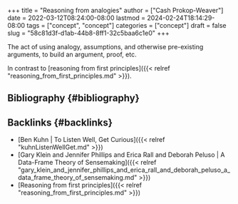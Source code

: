 +++
title = "Reasoning from analogies"
author = ["Cash Prokop-Weaver"]
date = 2022-03-12T08:24:00-08:00
lastmod = 2024-02-24T18:14:29-08:00
tags = ["concept", "concept"]
categories = ["concept"]
draft = false
slug = "58c81d3f-d1ab-44b8-8ff1-32c5baa6c1e0"
+++

The act of using analogy, assumptions, and otherwise pre-existing arguments, to build an argument, proof, etc.

In contrast to [reasoning from first principles]({{< relref "reasoning_from_first_principles.md" >}}).


## Bibliography {#bibliography}

<style>.csl-entry{text-indent: -1.5em; margin-left: 1.5em;}</style><div class="csl-bib-body">
</div>


## Backlinks {#backlinks}

-   [Ben Kuhn | To Listen Well, Get Curious]({{< relref "kuhnListenWellGet.md" >}})
-   [Gary Klein and Jennifer Phillips and Erica Rall and Deborah Peluso | A Data-Frame Theory of Sensemaking]({{< relref "gary_klein_and_jennifer_phillips_and_erica_rall_and_deborah_peluso_a_data_frame_theory_of_sensemaking.md" >}})
-   [Reasoning from first principles]({{< relref "reasoning_from_first_principles.md" >}})
